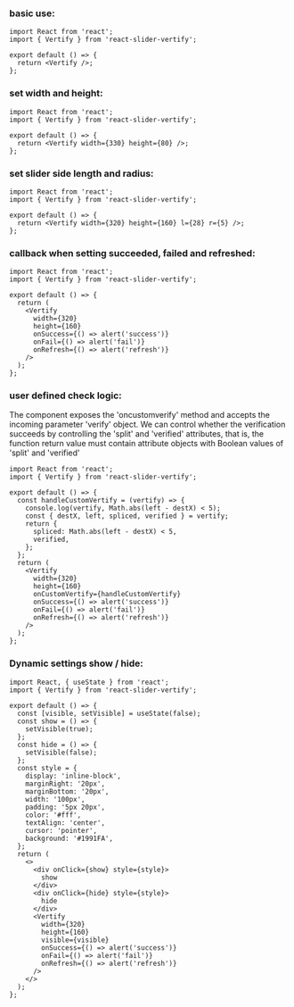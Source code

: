 ### basic use:

```tsx
import React from 'react';
import { Vertify } from 'react-slider-vertify';

export default () => {
  return <Vertify />;
};
```

### set width and height:

```tsx
import React from 'react';
import { Vertify } from 'react-slider-vertify';

export default () => {
  return <Vertify width={330} height={80} />;
};
```

### set slider side length and radius:

```tsx
import React from 'react';
import { Vertify } from 'react-slider-vertify';

export default () => {
  return <Vertify width={320} height={160} l={28} r={5} />;
};
```

### callback when setting succeeded, failed and refreshed:

```tsx
import React from 'react';
import { Vertify } from 'react-slider-vertify';

export default () => {
  return (
    <Vertify
      width={320}
      height={160}
      onSuccess={() => alert('success')}
      onFail={() => alert('fail')}
      onRefresh={() => alert('refresh')}
    />
  );
};
```

### user defined check logic:

The component exposes the 'oncustomverify' method and accepts the incoming parameter 'verify' object. We can control whether the verification succeeds by controlling the 'split' and 'verified' attributes, that is, the function return value must contain attribute objects with Boolean values of 'split' and 'verified'

```tsx
import React from 'react';
import { Vertify } from 'react-slider-vertify';

export default () => {
  const handleCustomVertify = (vertify) => {
    console.log(vertify, Math.abs(left - destX) < 5);
    const { destX, left, spliced, verified } = vertify;
    return {
      spliced: Math.abs(left - destX) < 5,
      verified,
    };
  };
  return (
    <Vertify
      width={320}
      height={160}
      onCustomVertify={handleCustomVertify}
      onSuccess={() => alert('success')}
      onFail={() => alert('fail')}
      onRefresh={() => alert('refresh')}
    />
  );
};
```

### Dynamic settings show / hide:

```tsx
import React, { useState } from 'react';
import { Vertify } from 'react-slider-vertify';

export default () => {
  const [visible, setVisible] = useState(false);
  const show = () => {
    setVisible(true);
  };
  const hide = () => {
    setVisible(false);
  };
  const style = {
    display: 'inline-block',
    marginRight: '20px',
    marginBottom: '20px',
    width: '100px',
    padding: '5px 20px',
    color: '#fff',
    textAlign: 'center',
    cursor: 'pointer',
    background: '#1991FA',
  };
  return (
    <>
      <div onClick={show} style={style}>
        show
      </div>
      <div onClick={hide} style={style}>
        hide
      </div>
      <Vertify
        width={320}
        height={160}
        visible={visible}
        onSuccess={() => alert('success')}
        onFail={() => alert('fail')}
        onRefresh={() => alert('refresh')}
      />
    </>
  );
};
```

<API></API>
